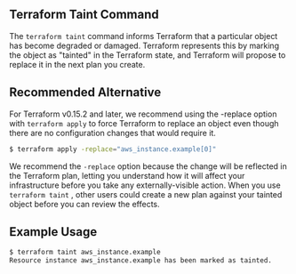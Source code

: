 ## Terraform Taint Command

The `terraform taint` command informs Terraform that a particular object has become degraded or damaged. Terraform represents this by marking the object as "tainted" in the Terraform state, and Terraform will propose to replace it in the next plan you create.

## Recommended Alternative

For Terraform v0.15.2 and later, we recommend using the -replace option with `terraform apply` to force Terraform to replace an object even though there are no configuration changes that would require it.

```bash
$ terraform apply -replace="aws_instance.example[0]"
```

We recommend the `-replace` option because the change will be reflected in the Terraform plan, letting you understand how it will affect your infrastructure before you take any externally-visible action. When you use `terraform taint` , other users could create a new plan against your tainted object before you can review the effects.

## Example Usage

```bash
$ terraform taint aws_instance.example
Resource instance aws_instance.example has been marked as tainted.
```